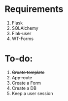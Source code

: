 # Requirements
1. Flask
2. SQLAlchemy
3. Flak-user
4. WT-Forms

# To-do:
1. <strike> Create template</strike>
2. <strike> App route</strike>
3. Create a Form
4. Create a DB
5. Keep a user session
